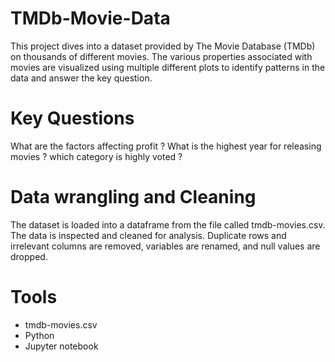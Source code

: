 # TMDb-Movie-Data
This project dives into a dataset provided by The Movie Database (TMDb) on thousands of different movies. The various properties associated with movies are visualized using multiple different plots to identify patterns in the data and answer the key question.

# Key Questions
What are the factors affecting profit ?
What is the highest year for releasing movies ?
which category is highly voted ?

# Data wrangling and Cleaning
The dataset is loaded into a dataframe from the file called tmdb-movies.csv. The data is inspected and cleaned for analysis. Duplicate rows and irrelevant columns are removed, variables are renamed, and null values are dropped.

# Tools

* tmdb-movies.csv
* Python
* Jupyter notebook

